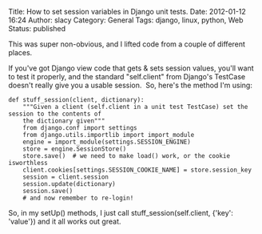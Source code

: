 Title: How to set session variables in Django unit tests.
Date: 2012-01-12 16:24
Author: slacy
Category: General
Tags: django, linux, python, Web
Status: published

This was super non-obvious, and I lifted code from a couple of different
places.

If you've got Django view code that gets & sets session values, you'll
want to test it properly, and the standard "self.client" from Django's
TestCase doesn't really give you a usable session.  So, here's the
method I'm using:

    def stuff_session(client, dictionary):
        """Given a client (self.client in a unit test TestCase) set the session to the contents of
        the dictionary given"""
        from django.conf import settings
        from django.utils.importlib import import_module
        engine = import_module(settings.SESSION_ENGINE)
        store = engine.SessionStore()
        store.save()  # we need to make load() work, or the cookie isworthless
        client.cookies[settings.SESSION_COOKIE_NAME] = store.session_key
        session = client.session
        session.update(dictionary)
        session.save()
        # and now remember to re-login!

So, in my setUp() methods, I just call stuff\_session(self.client,
{'key': 'value'}) and it all works out great.

